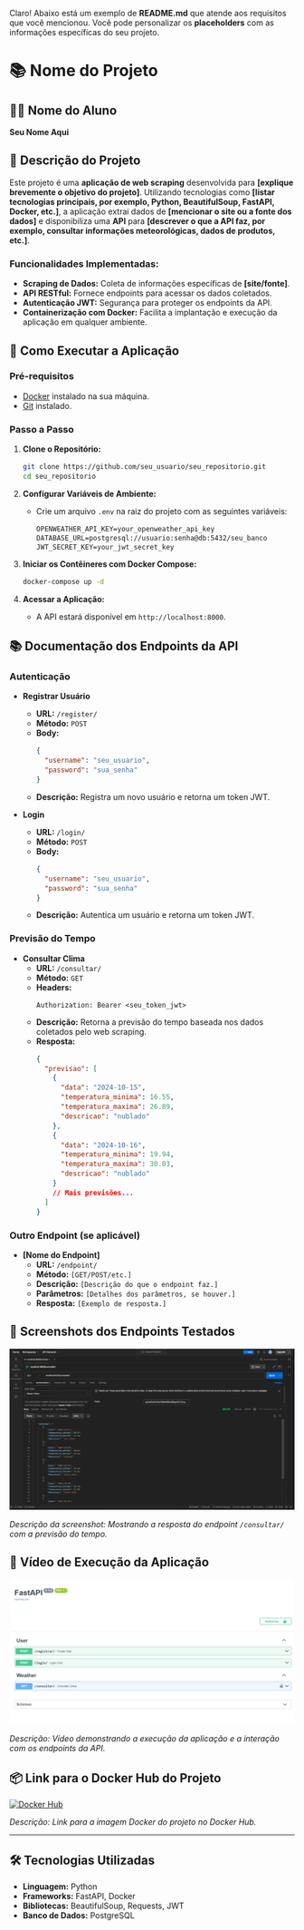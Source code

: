 Claro! Abaixo está um exemplo de **README.md** que atende aos requisitos que você mencionou. Você pode personalizar os **placeholders** com as informações específicas do seu projeto.

# 📚 Nome do Projeto

## 👨‍🎓 Nome do Aluno
**Seu Nome Aqui**

## 📝 Descrição do Projeto
Este projeto é uma **aplicação de web scraping** desenvolvida para **[explique brevemente o objetivo do projeto]**. Utilizando tecnologias como **[listar tecnologias principais, por exemplo, Python, BeautifulSoup, FastAPI, Docker, etc.]**, a aplicação extrai dados de **[mencionar o site ou a fonte dos dados]** e disponibiliza uma **API** para **[descrever o que a API faz, por exemplo, consultar informações meteorológicas, dados de produtos, etc.]**.

### **Funcionalidades Implementadas:**
- **Scraping de Dados:** Coleta de informações específicas de **[site/fonte]**.
- **API RESTful:** Fornece endpoints para acessar os dados coletados.
- **Autenticação JWT:** Segurança para proteger os endpoints da API.
- **Containerização com Docker:** Facilita a implantação e execução da aplicação em qualquer ambiente.

## 🚀 Como Executar a Aplicação

### **Pré-requisitos**
- [Docker](https://www.docker.com/get-started) instalado na sua máquina.
- [Git](https://git-scm.com/downloads) instalado.

### **Passo a Passo**

1. **Clone o Repositório:**
   ```bash
   git clone https://github.com/seu_usuario/seu_repositorio.git
   cd seu_repositorio
   ```

2. **Configurar Variáveis de Ambiente:**
   - Crie um arquivo `.env` na raiz do projeto com as seguintes variáveis:
     ```env
     OPENWEATHER_API_KEY=your_openweather_api_key
     DATABASE_URL=postgresql://usuario:senha@db:5432/seu_banco
     JWT_SECRET_KEY=your_jwt_secret_key
     ```

3. **Iniciar os Contêineres com Docker Compose:**
   ```bash
   docker-compose up -d
   ```

4. **Acessar a Aplicação:**
   - A API estará disponível em `http://localhost:8000`.

## 📚 Documentação dos Endpoints da API

### **Autenticação**
- **Registrar Usuário**
  - **URL:** `/register/`
  - **Método:** `POST`
  - **Body:**
    ```json
    {
      "username": "seu_usuario",
      "password": "sua_senha"
    }
    ```
  - **Descrição:** Registra um novo usuário e retorna um token JWT.

- **Login**
  - **URL:** `/login/`
  - **Método:** `POST`
  - **Body:**
    ```json
    {
      "username": "seu_usuario",
      "password": "sua_senha"
    }
    ```
  - **Descrição:** Autentica um usuário e retorna um token JWT.

### **Previsão do Tempo**
- **Consultar Clima**
  - **URL:** `/consultar/`
  - **Método:** `GET`
  - **Headers:**
    ```
    Authorization: Bearer <seu_token_jwt>
    ```
  - **Descrição:** Retorna a previsão do tempo baseada nos dados coletados pelo web scraping.
  - **Resposta:**
    ```json
    {
      "previsao": [
        {
          "data": "2024-10-15",
          "temperatura_minima": 16.55,
          "temperatura_maxima": 26.89,
          "descricao": "nublado"
        },
        {
          "data": "2024-10-16",
          "temperatura_minima": 19.94,
          "temperatura_maxima": 30.03,
          "descricao": "nublado"
        }
        // Mais previsões...
      ]
    }
    ```

### **Outro Endpoint (se aplicável)**
- **[Nome do Endpoint]**
  - **URL:** `/endpoint/`
  - **Método:** `[GET/POST/etc.]`
  - **Descrição:** `[Descrição do que o endpoint faz.]`
  - **Parâmetros:** `[Detalhes dos parâmetros, se houver.]`
  - **Resposta:** `[Exemplo de resposta.]`

## 📸 Screenshots dos Endpoints Testados
![Exemplo de Uso do Endpoint Consultar Clima](./screenshots/consulta_clima.png)

*Descrição da screenshot: Mostrando a resposta do endpoint `/consultar/` com a previsão do tempo.*

## 🎥 Vídeo de Execução da Aplicação
[![Assista ao Vídeo](./screenshots/video_thumbnail.png)](https://youtu.be/seu_video_link)

*Descrição: Vídeo demonstrando a execução da aplicação e a interação com os endpoints da API.*

## 📦 Link para o Docker Hub do Projeto
[![Docker Hub](https://img.shields.io/badge/Docker_Hub-Repository-blue)](https://hub.docker.com/r/seu_usuario/seu_repositorio)

*Descrição: Link para a imagem Docker do projeto no Docker Hub.*

---

## 🛠 Tecnologias Utilizadas
- **Linguagem:** Python
- **Frameworks:** FastAPI, Docker
- **Bibliotecas:** BeautifulSoup, Requests, JWT
- **Banco de Dados:** PostgreSQL